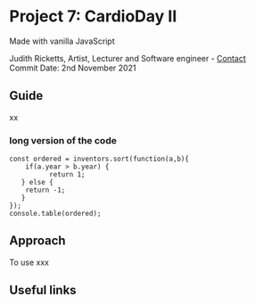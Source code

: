 ##
# Project 7: CardioDay II
Made with vanilla JavaScript

Judith Ricketts, Artist, Lecturer and Software engineer - [Contact](https://lovespictures.com/)  
Commit Date: 2nd November 2021

## Guide

xx

<!-- ![image](https://user-images.githubusercontent.com/25634451/139131376-f6266fd8-ceed-4380-9668-d396950ad84b.png) -->

<!-- example code tabulate  -->
### long version of the code 
    const ordered = inventors.sort(function(a,b){
        if(a.year > b.year) {
              return 1;
       } else {
        return -1;
       }
    });    
    console.table(ordered);

    
## Approach

To use xxx
 
## Useful links
<!-- * [The JavaScript Array](https://developer.mozilla.org/en-US/docs/Web/JavaScript/Reference/Global_Objects/Array) 
* [The JavaScript Array Handbook](https://www.freecodecamp.org/news/the-javascript-array-handbook/) 
* [A List of JavaScript Array Methods](https://medium.com/@mandeepkaur1/a-list-of-javascript-array-methods-145d09dd19a0)  -->


<!-- list of questions -->
<!--  
x
x
x
x
  -->


<!-- A List of JavaScript Array Methods -->
<!-- guide  https://github.com/nitishdayal/JavaScript30 -->
<!-- formatting read.me https://docs.github.com/en/github/writing-on-github/getting-started-with-writing-and-formatting-on-github/basic-writing-and-formatting-syntax -->
